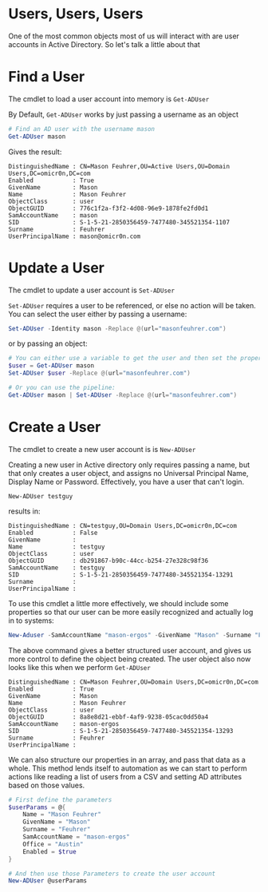 # Users, Users, Users

One of the most common objects most of us will interact with are user accounts in Active Directory. So let's talk a little about that
# Find a User

The cmdlet to load a user account into memory is `Get-ADUser`

By Default, `Get-ADUser` works by just passing a username as an object

``` powershell
# Find an AD user with the username mason
Get-ADUser mason
```

Gives the result:

```
DistinguishedName : CN=Mason Feuhrer,OU=Active Users,OU=Domain Users,DC=omicr0n,DC=com
Enabled           : True
GivenName         : Mason
Name              : Mason Feuhrer
ObjectClass       : user
ObjectGUID        : 776c1f2a-f3f2-4d08-96e9-1878fe2fd0d1
SamAccountName    : mason
SID               : S-1-5-21-2850356459-7477480-345521354-1107
Surname           : Feuhrer
UserPrincipalName : mason@omicr0n.com
```

# Update a User

The cmdlet to update a user account is `Set-ADUser`

`Set-ADUser` requires a user to be referenced, or else no action will be taken. You can select the user either by passing a username:
```powershell
Set-ADUser -Identity mason -Replace @(url="masonfeuhrer.com")
```
or by passing an object:
```powershell
# You can either use a variable to get the user and then set the property:
$user = Get-ADUser mason
Set-ADUser $user -Replace @(url="masonfeuhrer.com")

# Or you can use the pipeline:
Get-ADUser mason | Set-ADUser -Replace @(url="masonfeuhrer.com")
```

# Create a User

The cmdlet to create a new user account is is `New-ADUser`

Creating a new user in Active directory only requires passing a name, but that only creates a user object, and assigns no Universal Principal Name, Display Name or Password. Effectively, you have a user that can't login.

```
New-ADUser testguy
```

results in:

```
DistinguishedName : CN=testguy,OU=Domain Users,DC=omicr0n,DC=com
Enabled           : False
GivenName         : 
Name              : testguy
ObjectClass       : user
ObjectGUID        : db291867-b90c-44cc-b254-27e328c98f36
SamAccountName    : testguy
SID               : S-1-5-21-2850356459-7477480-345521354-13291
Surname           : 
UserPrincipalName : 
```

To use this cmdlet a little more effectively, we should include some properties so that our user can be more easily recognized and actually log in to systems:

```powershell
New-Aduser -SamAccountName "mason-ergos" -GivenName "Mason" -Surname "Feuhrer" -Name "Mason Feuhrer" -Office "Austin" -Enabled $true
```

The above command gives a better structured user account, and gives us more control to define the object being created. The user object also now looks like this when we perform `Get-ADUser`

```
DistinguishedName : CN=Mason Feuhrer,OU=Domain Users,DC=omicr0n,DC=com
Enabled           : True
GivenName         : Mason
Name              : Mason Feuhrer
ObjectClass       : user
ObjectGUID        : 8a8e8d21-ebbf-4af9-9238-05cac0dd50a4
SamAccountName    : mason-ergos
SID               : S-1-5-21-2850356459-7477480-345521354-13293
Surname           : Feuhrer
UserPrincipalName : 
```

We can also structure our properties in an array, and pass that data as a whole. This method lends itself to automation as we can start to perform actions like reading a list of users from a CSV and setting AD attributes based on those values. 

```powershell
# First define the parameters
$userParams = @{
	Name = "Mason Feuhrer"
    GivenName = "Mason"
    Surname = "Feuhrer"
    SamAccountName = "mason-ergos"
    Office = "Austin"
    Enabled = $true
}

# And then use those Parameters to create the user account
New-ADUser @userParams
```